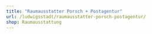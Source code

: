```yaml
---
title: "Raumausstatter Porsch + Postagentur"
url: /ludwigsstadt/raumausstatter-porsch-postagentur/
shop: Raumausstattung
---
```

